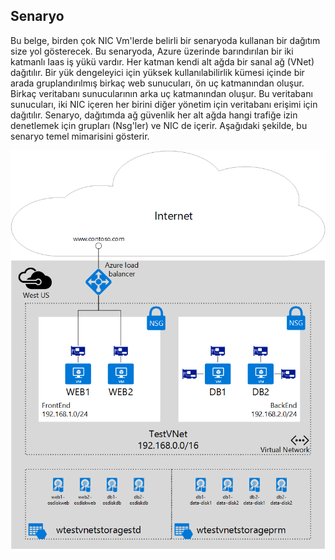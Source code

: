 ## <a name="scenario"></a>Senaryo
Bu belge, birden çok NIC Vm'lerde belirli bir senaryoda kullanan bir dağıtım size yol gösterecek. Bu senaryoda, Azure üzerinde barındırılan bir iki katmanlı Iaas iş yükü vardır. Her katman kendi alt ağda bir sanal ağ (VNet) dağıtılır. Bir yük dengeleyici için yüksek kullanılabilirlik kümesi içinde bir arada gruplandırılmış birkaç web sunucuları, ön uç katmanından oluşur. Birkaç veritabanı sunucularının arka uç katmanından oluşur. Bu veritabanı sunucuları, iki NIC içeren her birini diğer yönetim için veritabanı erişimi için dağıtılır. Senaryo, dağıtımda ağ güvenlik her alt ağda hangi trafiğe izin denetlemek için grupları (Nsg'ler) ve NIC de içerir. Aşağıdaki şekilde, bu senaryo temel mimarisini gösterir.  

![MultiNIC senaryosu](./media/virtual-network-deploy-multinic-scenario-include/Figure1.png)

